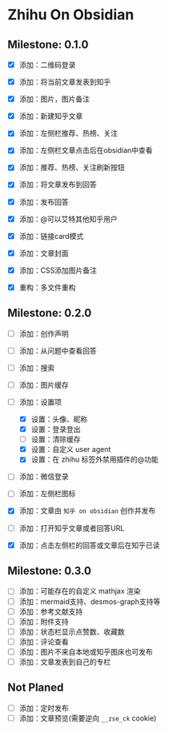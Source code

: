 # Zhihu On Obsidian

## Milestone: 0.1.0

- [x] 添加：二维码登录
- [x] 添加：将当前文章发表到知乎
- [x] 添加：图片，图片备注
- [x] 添加：新建知乎文章
- [x] 添加：左侧栏推荐、热榜、关注
- [x] 添加：左侧栏文章点击后在obsidian中查看
- [x] 添加：推荐、热榜、关注刷新按钮
- [x] 添加：将文章发布到回答
- [x] 添加：发布回答
- [x] 添加：@可以艾特其他知乎用户
- [x] 添加：链接card模式
- [x] 添加：文章封面
- [x] 添加：CSS添加图片备注
- [x] 重构：多文件重构


## Milestone: 0.2.0

- [ ] 添加：创作声明
- [ ] 添加：从问题中查看回答
- [ ] 添加：搜索
- [ ] 添加：图片缓存
- [ ] 添加：设置项
	- [x] 设置：头像、昵称
	- [x] 设置：登录登出
	- [ ] 设置：清除缓存
	- [x] 设置：自定义 user agent
	- [x] 设置：在 zhihu 标签外禁用插件的@功能
- [ ] 添加：微信登录
- [ ] 添加：左侧栏图标
- [x] 添加：文章由 `知乎 on obsidian` 创作并发布
- [ ] 添加：打开知乎文章或者回答URL
- [x] 添加：点击左侧栏的回答或文章后在知乎已读


## Milestone: 0.3.0

- [ ] 添加：可能存在的自定义 mathjax 渲染
- [ ] 添加：mermaid支持、desmos-graph支持等
- [ ] 添加：参考文献支持
- [ ] 添加：附件支持
- [ ] 添加：状态栏显示点赞数、收藏数
- [ ] 添加：评论查看
- [ ] 添加：图片不来自本地或知乎图床也可发布
- [ ] 添加：文章发表到自己的专栏

## Not Planed

- [ ] 添加：定时发布
- [ ] 添加：文章预览(需要逆向 `__zse_ck` cookie)
